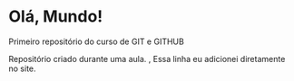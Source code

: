 # Olá, Mundo!
 Primeiro repositório do curso de GIT e GITHUB

Repositório criado durante uma aula.
,
Essa linha eu adicionei diretamente no site.
